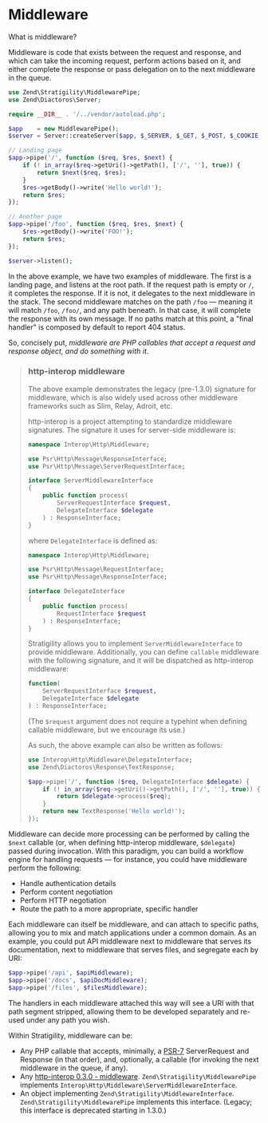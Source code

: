 # Middleware

What is middleware?

Middleware is code that exists between the request and response, and which can
take the incoming request, perform actions based on it, and either complete the
response or pass delegation on to the next middleware in the queue.

```php
use Zend\Stratigility\MiddlewarePipe;
use Zend\Diactoros\Server;

require __DIR__ . '/../vendor/autoload.php';

$app    = new MiddlewarePipe();
$server = Server::createServer($app, $_SERVER, $_GET, $_POST, $_COOKIE, $_FILES);

// Landing page
$app->pipe('/', function ($req, $res, $next) {
    if (! in_array($req->getUri()->getPath(), ['/', ''], true)) {
        return $next($req, $res);
    }
    $res->getBody()->write('Hello world!');
    return $res;
});

// Another page
$app->pipe('/foo', function ($req, $res, $next) {
    $res->getBody()->write('FOO!');
    return $res;
});

$server->listen();
```

In the above example, we have two examples of middleware. The first is a
landing page, and listens at the root path. If the request path is empty or
`/`, it completes the response. If it is not, it delegates to the next
middleware in the stack. The second middleware matches on the path `/foo`
&mdash; meaning it will match `/foo`, `/foo/`, and any path beneath. In that
case, it will complete the response with its own message. If no paths match at
this point, a "final handler" is composed by default to report 404 status.

So, concisely put, _middleware are PHP callables that accept a request and
response object, and do something with it_.

> ### http-interop middleware
>
> The above example demonstrates the legacy (pre-1.3.0) signature for
> middleware, which is also widely used across other middleware frameworks
> such as Slim, Relay, Adroit, etc.
>
> http-interop is a project attempting to standardize middleware signatures.
> The signature it uses for server-side middleware is:
>
> ```php
> namespace Interop\Http\Middleware;
>
> use Psr\Http\Message\ResponseInterface;
> use Psr\Http\Message\ServerRequestInterface;
>
> interface ServerMiddlewareInterface
> {
>     public function process(
>         ServerRequestInterface $request,
>         DelegateInterface $delegate
>     ) : ResponseInterface;
> }
> ```
>
> where `DelegateInterface` is defined as:
>
> ```php
> namespace Interop\Http\Middleware;
>
> use Psr\Http\Message\RequestInterface;
> use Psr\Http\Message\ResponseInterface;
>
> interface DelegateInterface
> {
>     public function process(
>         RequestInterface $request
>     ) : ResponseInterface;
> }
> ```
>
> Stratigility allows you to implement `ServerMiddlewareInterface` to provide
> middleware.  Additionally, you can define `callable` middleware with the
> following signature, and it will be dispatched as http-interop middleware:
>
> ```php
> function(
>     ServerRequestInterface $request,
>     DelegateInterface $delegate
> ) : ResponseInterface;
> ```
>
> (The `$request` argument does not require a typehint when defining callable
> middleware, but we encourage its use.)
>
> As such, the above example can also be written as follows:
>
> ```php
> use Interop\Http\Middleware\DelegateInterface;
> use Zend\Diactoros\Response\TextResponse;
>
> $app->pipe('/', function ($req, DelegateInterface $delegate) {
>     if (! in_array($req->getUri()->getPath(), ['/', ''], true)) {
>         return $delegate->process($req);
>     }
>     return new TextResponse('Hello world!');
> });
> ```

Middleware can decide more processing can be performed by calling the `$next`
callable (or, when defining http-interop middleware, `$delegate`) passed during
invocation. With this paradigm, you can build a workflow engine for handling
requests &mdash; for instance, you could have middleware perform the following:

- Handle authentication details
- Perform content negotiation
- Perform HTTP negotiation
- Route the path to a more appropriate, specific handler

Each middleware can itself be middleware, and can attach to specific paths,
allowing you to mix and match applications under a common domain. As an
example, you could put API middleware next to middleware that serves its
documentation, next to middleware that serves files, and segregate each by URI:

```php
$app->pipe('/api', $apiMiddleware);
$app->pipe('/docs', $apiDocMiddleware);
$app->pipe('/files', $filesMiddleware);
```

The handlers in each middleware attached this way will see a URI with that path
segment stripped, allowing them to be developed separately and re-used under
any path you wish.

Within Stratigility, middleware can be:

- Any PHP callable that accepts, minimally, a
  [PSR-7](https://github.com/php-fig/fig-standards/blob/master/accepted/PSR-7-http-message.md)
  ServerRequest and Response (in that order), and, optionally, a callable (for
  invoking the next middleware in the queue, if any).
- Any [http-interop 0.3.0 - middleware](https://github.com/http-interop/http-middleware/tree/0.3.0).
  `Zend\Stratigility\MiddlewarePipe` implements
  `Interop\Http\Middleware\ServerMiddlewareInterface`.
- An object implementing `Zend\Stratigility\MiddlewareInterface`.
  `Zend\Stratigility\MiddlewarePipe` implements this interface.
  (Legacy; this interface is deprecated starting in 1.3.0.)
